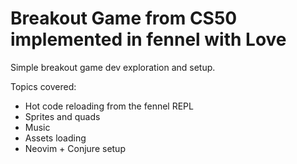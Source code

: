 # Breakout Game from CS50 implemented in fennel with Love

Simple breakout game dev exploration and setup.

Topics covered:

* Hot code reloading from the fennel REPL 
* Sprites and quads
* Music
* Assets loading
* Neovim + Conjure setup
